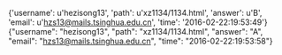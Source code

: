 {'username': u'hezisong13', 'path': u'xz1134/1134.html', 'answer': u'B', 'email': u'hzs13@mails.tsinghua.edu.cn', 'time': '2016-02-22:19:53:49'}
{"username": "hezisong13", "path": "xz1134/1134.html", "answer": "A", "email": "hzs13@mails.tsinghua.edu.cn", "time": "2016-02-22:19:53:58"}
